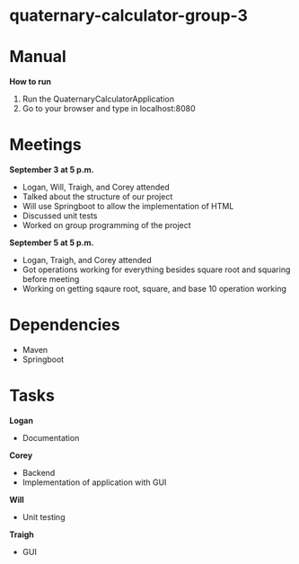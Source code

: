 # quaternary-calculator-group-3

# Manual
**How to run**
1. Run the QuaternaryCalculatorApplication
2. Go to your browser and type in localhost:8080

# Meetings
**September 3 at 5 p.m.**
- Logan, Will, Traigh, and Corey attended
- Talked about the structure of our project
- Will use Springboot to allow the implementation of HTML
- Discussed unit tests
- Worked on group programming of the project

**September 5 at 5 p.m.**
- Logan, Traigh, and Corey attended
- Got operations working for everything besides square root and squaring before meeting
- Working on getting sqaure root, square, and base 10 operation working

# Dependencies
- Maven
- Springboot

# Tasks
**Logan**
- Documentation

**Corey**
- Backend
- Implementation of application with GUI

**Will**
- Unit testing

**Traigh**
- GUI


